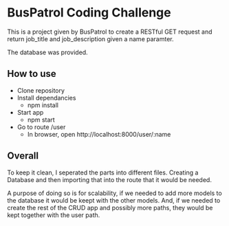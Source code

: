 # BusPatrol Coding Challenge

This is a project given by BusPatrol to create a RESTful GET request and return job_title and job_description given a name paramter.

The database was provided.

## How to use

- Clone repository
- Install dependancies
  - npm install
- Start app
  - npm start
- Go to route /user
  - In browser, open http://localhost:8000/user/:name

## Overall

To keep it clean, I seperated the parts into different files. Creating a Database and then importing that into the route that it would be needed.

A purpose of doing so is for scalability, if we needed to add more models to the database it would be keept with the other models. And, if we needed to create the rest of the CRUD app and possibly more paths, they would be kept together with the user path.
